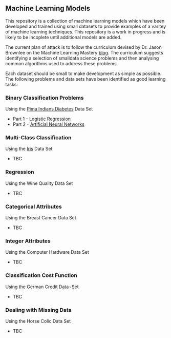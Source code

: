 ## Machine Learning Models

This repository is a collection of machine learning models which have been developed and trained using small datasets to provide examples of a varitey of machine learning techniques. This repository is a work in progress and is likely to be incoplete until additional models are added. 

The current plan of attack is to follow the curriculum devised by Dr. Jason Brownlee on the Machine Learning Mastery [blog](https://machinelearningmastery.com/practice-machine-learning-with-small-in-memory-datasets-from-the-uci-machine-learning-repository/). The curriculum suggests identifying a selection of smalldata science problems and then analysing common algorithms used to address these problems.

Each dataset should be small to make development as simple as possible. The following problems and data sets have been identified as good learning tasks:

### Binary Classification Problems

Using the [Pima Indians Diabetes](http://archive.ics.uci.edu/ml/datasets/Pima+Indians+Diabetes) Data Set

- Part 1 - [Logistic Regression](https://github.com/mshirlaw/ml-models/blob/master/binary-classification/Binary%20Classifiers%20%5BPart%201%5D.ipynb)
- Part 2 - [Artificial Neural Networks](https://github.com/mshirlaw/ml-models/blob/master/binary-classification/Binary%20Classifiers%20%5BPart%202%5D.ipynb)

### Multi-Class Classification

Using the [Iris](http://archive.ics.uci.edu/ml/datasets/iris) Data Set

- TBC

### Regression

Using the Wine Quality Data Set

- TBC

### Categorical Attributes

Using the Breast Cancer Data Set

- TBC

### Integer Attributes

Using the Computer Hardware Data Set

- TBC

### Classification Cost Function
 
Using the German Credit Data¬Set

- TBC

### Dealing with Missing Data

Using the Horse Colic Data Set

- TBC

